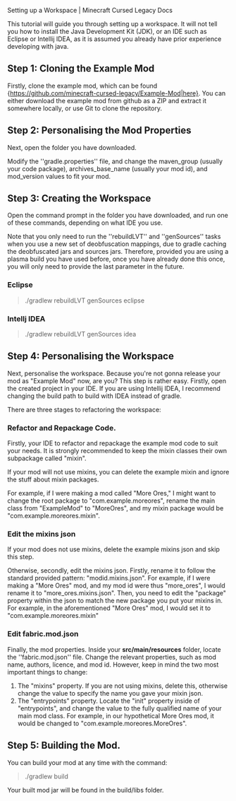 Setting up a Workspace | Minecraft Cursed Legacy Docs

This tutorial will guide you through setting up a workspace. It will not tell you how to install the Java Development Kit (JDK), or an IDE such as Eclipse or Intellij IDEA, as it is assumed you already have prior experience developing with java.

## Step 1: Cloning the Example Mod

Firstly, clone the example mod, which can be found {https://github.com/minecraft-cursed-legacy/Example-Mod|here}. You can either download the example mod from github as a ZIP and extract it somewhere locally, or use Git to clone the repository.

## Step 2: Personalising the Mod Properties

Next, open the folder you have downloaded. 

Modify the ''gradle.properties'' file, and change the maven_group (usually your code package), archives_base_name (usually your mod id), and mod_version values to fit your mod.

## Step 3: Creating the Workspace

Open the command prompt in the folder you have downloaded, and run one of these commands, depending on what IDE you use.

Note that you only need to run the ''rebuildLVT'' and ''genSources'' tasks when you use a new set of deobfuscation mappings, due to gradle caching the deobfuscated jars and sources jars. Therefore, provided you are using a plasma build you have used before, once you have already done this once, you will only need to provide the last parameter in the future.

### Eclipse


> ./gradlew rebuildLVT genSources eclipse


### Intellj IDEA


> ./gradlew rebuildLVT genSources idea

## Step 4: Personalising the Workspace

Next, personalise the workspace. Because you're not gonna release your mod as "Example Mod" now, are you? This step is rather easy. Firstly, open the created project in your IDE. If you are using Intellij IDEA, I recommend changing the build path to build with IDEA instead of gradle.

There are three stages to refactoring the workspace:

### Refactor and Repackage Code.

Firstly, your IDE to refactor and repackage the example mod code to suit your needs. It is strongly recommended to keep the mixin classes their own subpackage called "mixin".

If your mod will not use mixins, you can delete the example mixin and ignore the stuff about mixin packages.

For example, if I were making a mod called "More Ores," I might want to change the root package to "com.example.moreores", rename the main class from "ExampleMod" to "MoreOres", and my mixin package would be "com.example.moreores.mixin".

### Edit the mixins json

If your mod does not use mixins, delete the example mixins json and skip this step.

Otherwise, secondly, edit the mixins json. Firstly, rename it to follow the standard provided pattern: "modid.mixins.json". For example, if I were making a "More Ores" mod, and my mod id were thus "more_ores", I would rename it to "more_ores.mixins.json". Then, you need to edit the "package" property within the json to match the new package you put your mixins in. For example, in the aforementioned "More Ores" mod, I would set it to "com.example.moreores.mixin"

### Edit fabric.mod.json

Finally, the mod properties. Inside your **src/main/resources** folder, locate the ''fabric.mod.json'' file. Change the relevant properties, such as mod name, authors, licence, and mod id. However, keep in mind the two most important things to change:

1. The "mixins" property. If you are not using mixins, delete this, otherwise change the value to specify the name you gave your mixin json.
2. The "entrypoints" property. Locate the "init" property inside of "entrypoints", and change the value to the fully qualified name of your main mod class. For example, in our hypothetical More Ores mod, it would be changed to "com.example.moreores.MoreOres".

## Step 5: Building the Mod.

You can build your mod at any time with the command:

> ./gradlew build

Your built mod jar will be found in the build/libs folder.
